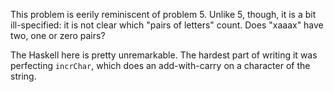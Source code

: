 This problem is eerily reminiscent of problem 5. Unlike 5,
though, it is a bit ill-specified: it is not clear which
"pairs of letters" count. Does "xaaax" have two, one or zero
pairs?

The Haskell here is pretty unremarkable. The hardest part of
writing it was perfecting `incrChar`, which does an
add-with-carry on a character of the string.
